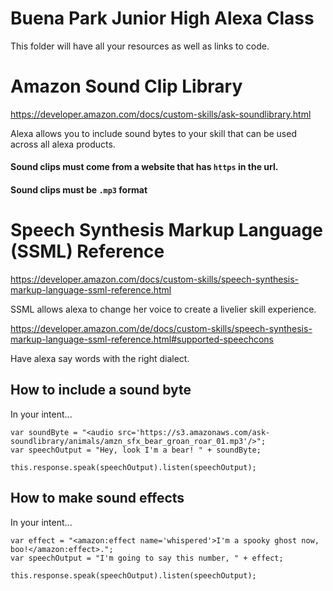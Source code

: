# Buena Park Junior High Alexa Class


This folder will have all your resources as well as links to code. 

# Amazon Sound Clip Library

https://developer.amazon.com/docs/custom-skills/ask-soundlibrary.html

Alexa allows you to include sound bytes to your skill that can be used across all alexa products.

#### Sound clips must come from a website that has `https` in the url.
#### Sound clips must be `.mp3` format

# Speech Synthesis Markup Language (SSML) Reference

https://developer.amazon.com/docs/custom-skills/speech-synthesis-markup-language-ssml-reference.html

SSML allows alexa to change her voice to create a livelier skill experience.

https://developer.amazon.com/de/docs/custom-skills/speech-synthesis-markup-language-ssml-reference.html#supported-speechcons

Have alexa say words with the right dialect.

## How to include a sound byte
In your intent...

```
var soundByte = "<audio src='https://s3.amazonaws.com/ask-soundlibrary/animals/amzn_sfx_bear_groan_roar_01.mp3'/>";
var speechOutput = "Hey, look I'm a bear! " + soundByte;

this.response.speak(speechOutput).listen(speechOutput);
```

## How to make sound effects
In your intent...

```
var effect = "<amazon:effect name='whispered'>I'm a spooky ghost now, boo!</amazon:effect>.";
var speechOutput = "I'm going to say this number, " + effect;
 
this.response.speak(speechOutput).listen(speechOutput);
```
